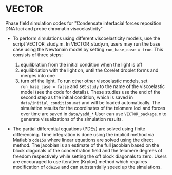 # VECTOR
Phase field simulation codes for "Condensate interfacial forces reposition DNA loci and probe chromatin viscoelasticity"

* To perform simulations using different viscoelasticity models, use the script VECTOR_study.m.
  In VECTOR_study.m, users may run the base case using the Newtonain model by setting `run_base_case = true`. This consists of three steps:
  1. equilibration from the initial condition when the light is off
  2. equilibriation with the light on, until the Corelet droplet forms and merges into one
  3. turn off the light.
  To run other other viscoelastic models, set `run_base_case = false` and set `study` to the name of the viscoelastic model (see the code for details). These studies use the end of the second step as the initial condition, which is saved in `data/initial_condition.mat` and will be loaded automatically.
  The simulation results for the coordinates of the telomere loci and forces over time are saved in `data/yadd_*`
  User can use `VECTOR_package.m` to generate visualizations of the simulation results.

* The partial differential equations (PDEs) are solved using finite differencing. Time integration is done using the implicit method via Matlab's `ode15s` where linear equations are solved using the direct method. The jacobian is an estimate of the full jacobian based on the block diagonals of the  concentration field and the telomere degrees of freedom respectively while setting the off block diagonals to zero. Users are encouraged to use iterative (Krylov) method which requires modification of `ode15s` and can substantially speed up the simulations.